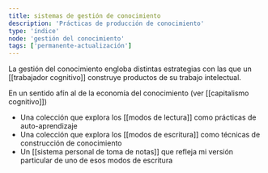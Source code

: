 ```yaml
---
title: sistemas de gestión de conocimiento
description: 'Prácticas de producción de conocimiento'
type: 'índice'
node: 'gestión del conocimiento'
tags: ['permanente-actualización']
---
```


La gestión del conocimiento engloba distintas estrategias con las que un [[trabajador cognitivo]] construye productos de su trabajo intelectual.

En un sentido afín al de la economía del conocimiento (ver [[capitalismo cognitivo]])

- Una colección que explora los [[modos de lectura]] como prácticas de auto-aprendizaje
- Una colección que explora los [[modos de escritura]] como técnicas de construcción de conocimiento
- Un [[sistema personal de toma de notas]] que refleja mi versión particular de uno de esos modos de escritura